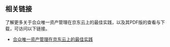 ## 相关链接

了解更多关于合众唯一资产管理在京东云上的最佳实践，以及其PDF版的查看与下载，可访问以下链接。

- [合众唯一资产管理在京东云上的最佳实践](https://cloudmarket-product.oss.cn-north-1.jcloudcs.com/a4a224d9535dc8eb1672df87424349f820190731144838627.pdf)
